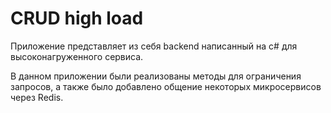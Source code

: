 # CRUD high load

Приложение представляет из себя backend написанный на c# для высоконагруженного сервиса. 

В данном приложении были реализованы методы для ограничения запросов, а также было добавлено общение некоторых микросервисов через Redis.
